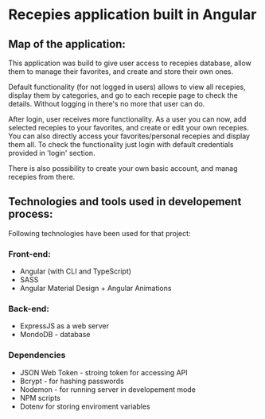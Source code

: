 # Recepies application built in Angular

## Map of the application:
This application was build to give user access to recepies database, allow them to manage their favorites, and create and store their own ones.

Default functionality (for not logged in users) allows to view all recepies, display them by categories, and go to each recepie page to check the details. Without logging in there's no more that user can do.

After login, user receives more functionality. As a user you can now, add selected recepies to your favorites, and create or edit your own recepies. You can also directly access your favorites/personal recepies and display them all. To check the functionality just login with default credentials provided in 'login' section.

There is also possibility to create your own basic account, and manag recepies from there.

## Technologies and tools used in developement process:
Following technologies have been used for that project:

### Front-end:
* Angular (with CLI and TypeScript)
* SASS
* Angular Material Design + Angular Animations

### Back-end:
* ExpressJS as a web server
* MondoDB - database
### Dependencies

* JSON Web Token - stroing token for accessing API
* Bcrypt - for hashing passwords
* Nodemon - for running server in developement mode
* NPM scripts
* Dotenv for storing enviroment variables

